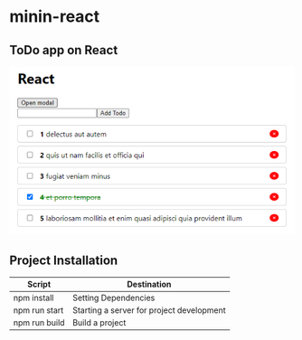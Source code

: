 # minin-react

## ToDo app on React

![todo](react-todo/screenshots/demo.png "demo todo")

## Project Installation

| Script | Destination |
| ------ | ----------- |
| npm install | Setting Dependencies |
| npm run start | Starting a server for project development |
| npm run build | Build a project |